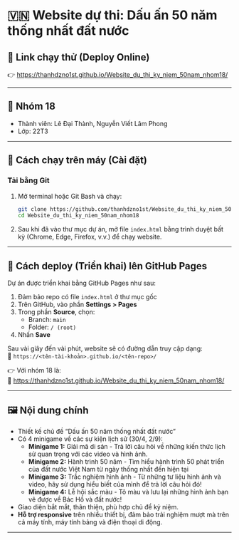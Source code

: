 # 🇻🇳 Website dự thi: Dấu ấn 50 năm thống nhất đất nước

## 🔗 Link chạy thử (Deploy Online)
👉 https://thanhdzno1st.github.io/Website_du_thi_ky_niem_50nam_nhom18/

---

## 👥 Nhóm 18
- Thành viên: Lê Đại Thành, Nguyễn Viết Lâm Phong
- Lớp: 22T3
  
---

## 📂 Cách chạy trên máy (Cài đặt)
### Tải bằng Git
1. Mở terminal hoặc Git Bash và chạy:
   ```bash
   git clone https://github.com/thanhdzno1st/Website_du_thi_ky_niem_50nam_nhom18
   cd Website_du_thi_ky_niem_50nam_nhom18
   
2. Sau khi đã vào thư mục dự án, mở file `index.html` bằng trình duyệt bất kỳ (Chrome, Edge, Firefox, v.v.) để chạy website.
---

## 🚀 Cách deploy (Triển khai) lên GitHub Pages

Dự án được triển khai bằng GitHub Pages như sau:

1. Đảm bảo repo có file `index.html` ở thư mục gốc
2. Trên GitHub, vào phần **Settings > Pages**
3. Trong phần **Source**, chọn:
   - Branch: `main`
   - Folder: `/ (root)`
4. Nhấn **Save**

Sau vài giây đến vài phút, website sẽ có đường dẫn truy cập dạng:  
🔗 `https://<tên-tài-khoản>.github.io/<tên-repo>/`

👉 Với nhóm 18 là:  
🔗 https://thanhdzno1st.github.io/Website_du_thi_ky_niem_50nam_nhom18/

---

## 🖼️ Nội dung chính
- Thiết kế chủ đề “Dấu ấn 50 năm thống nhất đất nước”
- Có 4 minigame về các sự kiện lịch sử (30/4, 2/9):
  - **Minigame 1:** Giải mã di sản - Trả lời câu hỏi về những kiến thức lịch sử quan trọng với các video và hình ảnh.
  - **Minigame 2:** Hành trình 50 năm - Tìm hiểu hành trình 50 phát triển của đất nước Việt Nam từ ngày thống nhất đến hiện tại
  - **Minigame 3:** Trắc nghiệm hình ảnh - Từ những tư liệu hình ảnh và video, hãy sử dụng hiểu biết của mình để trả lời câu hỏi đó!
  - **Minigame 4:** Lễ hội sắc màu - Tô màu và lưu lại những hình ảnh bạn vẽ được về Bác Hồ và đất nước!
- Giao diện bắt mắt, thân thiện, phù hợp chủ đề kỷ niệm.
- **Hỗ trợ responsive** trên nhiều thiết bị, đảm bảo trải nghiệm mượt mà trên cả máy tính, máy tính bảng và điện thoại di động.

---

